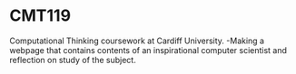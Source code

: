 # CMT119
Computational Thinking coursework at Cardiff University. 
-Making a webpage that contains contents of an inspirational computer scientist and reflection on study of the subject.
